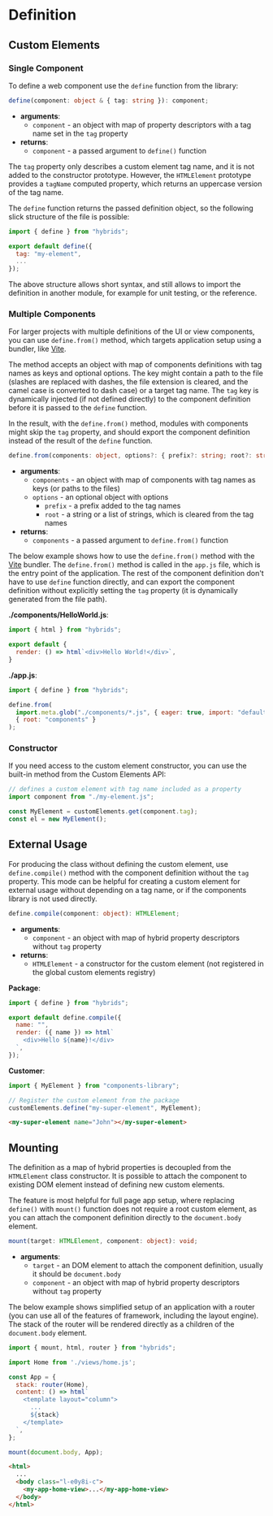# Definition

## Custom Elements

### Single Component

To define a web component use the `define` function from the library:

```typescript
define(component: object & { tag: string }): component;
```

* **arguments**:
  * `component` - an object with map of property descriptors with a tag name set in the `tag` property
* **returns**:
  * `component` - a passed argument to `define()` function

The `tag` property only describes a custom element tag name, and it is not added to the constructor prototype. However, the `HTMLElement` prototype provides a `tagName` computed property, which returns an uppercase version of the tag name.

The `define` function returns the passed definition object, so the following slick structure of the file is possible:

```javascript
import { define } from "hybrids";

export default define({
  tag: "my-element",
  ...
});
```

The above structure allows short syntax, and still allows to import the definition in another module, for example for unit testing, or the reference.

### Multiple Components

For larger projects with multiple definitions of the UI or view components, you can use `define.from()` method, which targets application setup using a bundler, like [Vite](https://vitejs.dev/).

The method accepts an object with map of components definitions with tag names as keys and optional options. The key might contain a path to the file (slashes are replaced with dashes, the file extension is cleared, and the camel case is converted to dash case) or a target tag name. The `tag` key is dynamically injected (if not defined directly) to the component definition before it is passed to the `define` function.

In the result, with the `define.from()` method, modules with components might skip the `tag` property, and should export the component definition instead of the result of the `define` function.

```typescript
define.from(components: object, options?: { prefix?: string; root?: string | string[]}): components;
```

* **arguments**:
  * `components` - an object with map of components with tag names as keys (or paths to the files)
  * `options` - an optional object with options
    * `prefix` - a prefix added to the tag names
    * `root` - a string or a list of strings, which is cleared from the tag names
* **returns**:
  * `components` - a passed argument to `define.from()` function

The below example shows how to use the `define.from()` method with the [Vite](https://vitejs.dev/) bundler. The `define.from()` method is called in the `app.js` file, which is the entry point of the application. The rest of the component definition don't have to use `define` function directly, and can export the component definition without explicitly setting the `tag` property (it is dynamically generated from the file path).

**./components/HelloWorld.js**:

```javascript
import { html } from "hybrids";

export default {
  render: () => html`<div>Hello World!</div>`,
}
```

**./app.js**:

```javascript
import { define } from "hybrids";

define.from(
  import.meta.glob("./components/*.js", { eager: true, import: "default" }),
  { root: "components" }
);
```

### Constructor

If you need access to the custom element constructor, you can use the built-in method from the Custom Elements API:

```javascript
// defines a custom element with tag name included as a property
import component from "./my-element.js";

const MyElement = customElements.get(component.tag);
const el = new MyElement();
```

## External Usage

For producing the class without defining the custom element, use `define.compile()` method with the component definition without the `tag` property. This mode can be helpful for creating a custom element for external usage without depending on a tag name, or if the components library is not used directly.

```typescript
define.compile(component: object): HTMLElement;
```

* **arguments**:
  * `component` - an object with map of hybrid property descriptors without `tag` property
* **returns**:
  * `HTMLElement` - a constructor for the custom element (not registered in the global custom elements registry)

**Package**:

```javascript
import { define } from "hybrids";

export default define.compile({
  name: "",
  render: ({ name }) => html`
    <div>Hello ${name}!</div>
  `,
});
```

**Customer**:

```javascript
import { MyElement } from "components-library";

// Register the custom element from the package 
customElements.define("my-super-element", MyElement);
```

```html
<my-super-element name="John"></my-super-element>
```

## Mounting

The definition as a map of hybrid properties is decoupled from the `HTMLElement` class constructor. It is possible to attach the component to existing DOM element instead of defining new custom elements.

The feature is most helpful for full page app setup, where replacing `define()` with `mount()` function does not require a root custom element, as you can attach the component definition directly to the `document.body` element.

```typescript
mount(target: HTMLElement, component: object): void;
```

* **arguments**:
  * `target` - an DOM element to attach the component definition, usually it should be `document.body`
  * `component` - an object with map of hybrid property descriptors without `tag` property

The below example shows simplified setup of an application with a router (you can use all of the features of framework, including the layout engine). The stack of the router will be rendered directly as a children of the `document.body` element.

```javascript
import { mount, html, router } from "hybrids";

import Home from './views/home.js';

const App = {
  stack: router(Home),
  content: () => html`
    <template layout="column">
      ...
      ${stack}
    </template>
  `,
};

mount(document.body, App);
```

```html
<html>
  ...
  <body class="l-e0y8i-c">
    <my-app-home-view>...</my-app-home-view>
  </body>
</html>
```
